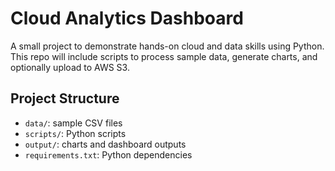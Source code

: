 # Cloud Analytics Dashboard

A small project to demonstrate hands-on cloud and data skills using Python.  
This repo will include scripts to process sample data, generate charts, and optionally upload to AWS S3.

## Project Structure
- `data/`: sample CSV files
- `scripts/`: Python scripts
- `output/`: charts and dashboard outputs
- `requirements.txt`: Python dependencies
